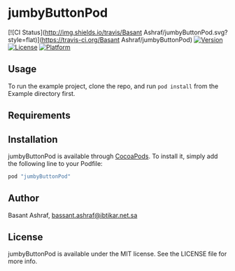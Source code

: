 # jumbyButtonPod

[![CI Status](http://img.shields.io/travis/Basant Ashraf/jumbyButtonPod.svg?style=flat)](https://travis-ci.org/Basant Ashraf/jumbyButtonPod)
[![Version](https://img.shields.io/cocoapods/v/jumbyButtonPod.svg?style=flat)](http://cocoapods.org/pods/jumbyButtonPod)
[![License](https://img.shields.io/cocoapods/l/jumbyButtonPod.svg?style=flat)](http://cocoapods.org/pods/jumbyButtonPod)
[![Platform](https://img.shields.io/cocoapods/p/jumbyButtonPod.svg?style=flat)](http://cocoapods.org/pods/jumbyButtonPod)

## Usage

To run the example project, clone the repo, and run `pod install` from the Example directory first.

## Requirements

## Installation

jumbyButtonPod is available through [CocoaPods](http://cocoapods.org). To install
it, simply add the following line to your Podfile:

```ruby
pod "jumbyButtonPod"
```

## Author

Basant Ashraf, bassant.ashraf@ibtikar.net.sa

## License

jumbyButtonPod is available under the MIT license. See the LICENSE file for more info.
